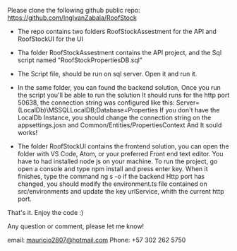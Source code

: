 
Please clone the following github public repo: https://github.com/IngIvanZabala/RoofStock

* The repo contains two folders RoofStockAssestment for the API and RoofStockUI for the UI
* Tha folder RoofStockAssestment contains the API project, and the Sql script named "RoofStockPropertiesDB.sql"
* The Script file, should be run on sql server. Open it and run it.
* In the same folder, you can found the backend solution, Once you run the script you'll be able to run the solution
  It should runs for the http port 50638, the connection string was configured like this: Server=(LocalDb)\\MSSQLLocalDB;Database=Properties
  If you don't have the LocalDb Instance, you should change the connection string on the appsettings.josn and Common/Entities/PropertiesContext
  And It sould works!

* The folder RoofStockUI contains the frontend solution, you can open the folder with VS Code, Atom, or
  your preferred Front end text editor. You have to had installed node js on your machine. 
  To run the project, go open a console and type npm install and press enter key. When it finishes, type the command ng s -o
  if the backend Http port has changed, you should modify the environment.ts file contained on src/environments and update
  the key urlService, whith the current http port.

That's it. 
Enjoy the code :)

Any question or comment, please let me know!

email: mauricio2807@hotmail.com	
Phone: +57 302 262 5750
